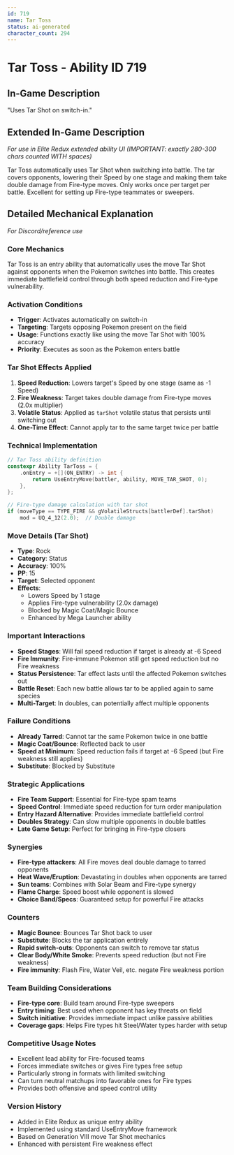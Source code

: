 ```yaml
---
id: 719
name: Tar Toss
status: ai-generated
character_count: 294
---
```


# Tar Toss - Ability ID 719

## In-Game Description
"Uses Tar Shot on switch-in."

## Extended In-Game Description
*For use in Elite Redux extended ability UI (IMPORTANT: exactly 280-300 chars counted WITH spaces)*

Tar Toss automatically uses Tar Shot when switching into battle. The tar covers opponents, lowering their Speed by one stage and making them take double damage from Fire-type moves. Only works once per target per battle. Excellent for setting up Fire-type teammates or sweepers.

## Detailed Mechanical Explanation
*For Discord/reference use*

### Core Mechanics
Tar Toss is an entry ability that automatically uses the move Tar Shot against opponents when the Pokemon switches into battle. This creates immediate battlefield control through both speed reduction and Fire-type vulnerability.

### Activation Conditions
- **Trigger**: Activates automatically on switch-in
- **Targeting**: Targets opposing Pokemon present on the field
- **Usage**: Functions exactly like using the move Tar Shot with 100% accuracy
- **Priority**: Executes as soon as the Pokemon enters battle

### Tar Shot Effects Applied
1. **Speed Reduction**: Lowers target's Speed by one stage (same as -1 Speed)
2. **Fire Weakness**: Target takes double damage from Fire-type moves (2.0x multiplier)
3. **Volatile Status**: Applied as `tarShot` volatile status that persists until switching out
4. **One-Time Effect**: Cannot apply tar to the same target twice per battle

### Technical Implementation
```c
// Tar Toss ability definition
constexpr Ability TarToss = {
    .onEntry = +[](ON_ENTRY) -> int { 
        return UseEntryMove(battler, ability, MOVE_TAR_SHOT, 0); 
    },
};

// Fire-type damage calculation with tar shot
if (moveType == TYPE_FIRE && gVolatileStructs[battlerDef].tarShot) 
    mod = UQ_4_12(2.0);  // Double damage
```

### Move Details (Tar Shot)
- **Type**: Rock
- **Category**: Status
- **Accuracy**: 100%
- **PP**: 15
- **Target**: Selected opponent
- **Effects**: 
  - Lowers Speed by 1 stage
  - Applies Fire-type vulnerability (2.0x damage)
  - Blocked by Magic Coat/Magic Bounce
  - Enhanced by Mega Launcher ability

### Important Interactions
- **Speed Stages**: Will fail speed reduction if target is already at -6 Speed
- **Fire Immunity**: Fire-immune Pokemon still get speed reduction but no Fire weakness
- **Status Persistence**: Tar effect lasts until the affected Pokemon switches out
- **Battle Reset**: Each new battle allows tar to be applied again to same species
- **Multi-Target**: In doubles, can potentially affect multiple opponents

### Failure Conditions
- **Already Tarred**: Cannot tar the same Pokemon twice in one battle
- **Magic Coat/Bounce**: Reflected back to user
- **Speed at Minimum**: Speed reduction fails if target at -6 Speed (but Fire weakness still applies)
- **Substitute**: Blocked by Substitute

### Strategic Applications
- **Fire Team Support**: Essential for Fire-type spam teams
- **Speed Control**: Immediate speed reduction for turn order manipulation  
- **Entry Hazard Alternative**: Provides immediate battlefield control
- **Doubles Strategy**: Can slow multiple opponents in double battles
- **Late Game Setup**: Perfect for bringing in Fire-type closers

### Synergies
- **Fire-type attackers**: All Fire moves deal double damage to tarred opponents
- **Heat Wave/Eruption**: Devastating in doubles when opponents are tarred
- **Sun teams**: Combines with Solar Beam and Fire-type synergy
- **Flame Charge**: Speed boost while opponent is slowed
- **Choice Band/Specs**: Guaranteed setup for powerful Fire attacks

### Counters
- **Magic Bounce**: Bounces Tar Shot back to user
- **Substitute**: Blocks the tar application entirely  
- **Rapid switch-outs**: Opponents can switch to remove tar status
- **Clear Body/White Smoke**: Prevents speed reduction (but not Fire weakness)
- **Fire immunity**: Flash Fire, Water Veil, etc. negate Fire weakness portion

### Team Building Considerations
- **Fire-type core**: Build team around Fire-type sweepers
- **Entry timing**: Best used when opponent has key threats on field
- **Switch initiative**: Provides immediate impact unlike passive abilities
- **Coverage gaps**: Helps Fire types hit Steel/Water types harder with setup

### Competitive Usage Notes
- Excellent lead ability for Fire-focused teams
- Forces immediate switches or gives Fire types free setup
- Particularly strong in formats with limited switching
- Can turn neutral matchups into favorable ones for Fire types
- Provides both offensive and speed control utility

### Version History
- Added in Elite Redux as unique entry ability
- Implemented using standard UseEntryMove framework
- Based on Generation VIII move Tar Shot mechanics
- Enhanced with persistent Fire weakness effect